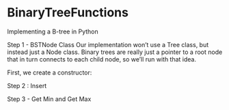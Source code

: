 # BinaryTreeFunctions

Implementing a B-tree in Python 


Step 1 - BSTNode Class 
Our implementation won’t use a Tree class, but instead just a Node class. Binary trees are really just a pointer to a root node that in turn connects to each child node, so we’ll run with that idea.

First, we create a constructor:

Step 2 : Insert 


Step 3 - Get Min and Get Max
